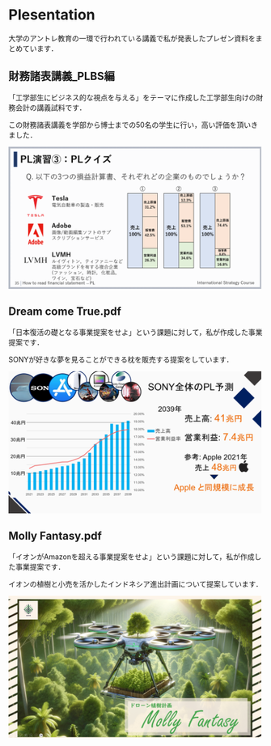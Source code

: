 # Plesentation
大学のアントレ教育の一環で行われている講義で私が発表したプレゼン資料をまとめています．


## 財務諸表講義_PLBS編

「工学部生にビジネス的な視点を与える」をテーマに作成した工学部生向けの財務会計の講義試料です．

この財務諸表講義を学部から博士までの50名の学生に行い，高い評価を頂いきました．

<img width="500" src="https://github.com/Ryota-Koda/Tech-Profile/blob/main/Presentation/%E8%B2%A1%E5%8B%99%E8%AB%B8%E8%A1%A8%E8%AC%9B%E7%BE%A9_%E3%82%B9%E3%83%A9%E3%82%A4%E3%83%89%E4%BE%8B.png">


## Dream come True.pdf

「日本復活の礎となる事業提案をせよ」という課題に対して，私が作成した事業提案です．

SONYが好きな夢を見ることができる枕を販売する提案をしています．

<img width="500" src="https://github.com/Ryota-Koda/Tech-Profile/blob/main/Presentation/Dream%20come%20True_slide.png">

## Molly Fantasy.pdf

「イオンがAmazonを超える事業提案をせよ」という課題に対して，私が作成した事業提案です．

イオンの植樹と小売を活かしたインドネシア進出計画について提案しています．

<img width="500" src="https://github.com/Ryota-Koda/Tech-Profile/blob/main/Presentation/Molly%20Fantasy_slide.png">
